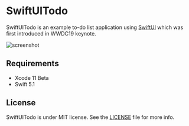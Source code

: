 # SwiftUITodo

SwiftUITodo is an example to-do list application using [SwiftUI](https://developer.apple.com/xcode/swiftui/) which was first introduced in WWDC19 keynote.

![screenshot](https://user-images.githubusercontent.com/931655/58843349-f6dbf400-8626-11e9-8227-fbd369c29515.png)

## Requirements

* Xcode 11 Beta
* Swift 5.1

## License

SwiftUITodo is under MIT license. See the [LICENSE](LICENSE) file for more info.
